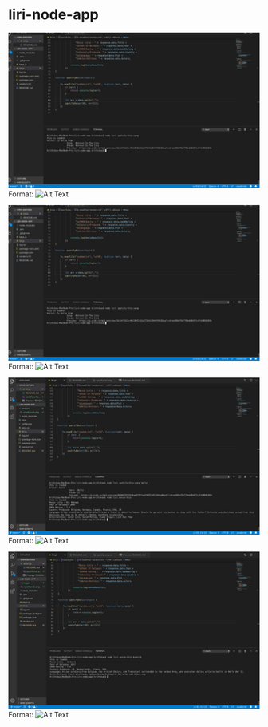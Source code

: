 # liri-node-app


![Spotify Output](/images/spotifynull.png)
Format: ![Alt Text](url)

![Spotify Output](/images/spotify.png)
Format: ![Alt Text](url)

![Spotify Output](/images/movie_empty.png)
Format: ![Alt Text](url)

![Spotify Output](/images/movievalue.png)
Format: ![Alt Text](url)